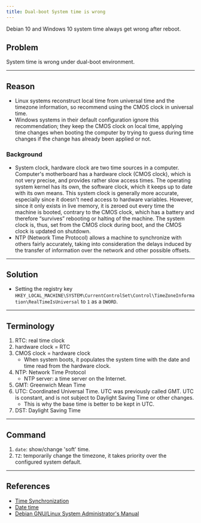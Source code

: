 ```yaml
---
title: Dual-boot System time is wrong
---
```


Debian 10 and Windows 10 system time always get wrong after reboot.

<!--more-->
## Problem
System time is wrong under dual-boot environment.

---

## Reason
* Linux systems reconstruct local time from universal time and the timezone information, so recommend using the CMOS clock in universal time.
* Windows systems in their default configuration ignore this recommendation; they keep the CMOS clock on local time, applying time changes when booting the computer by trying to guess during time changes if the change has already been applied or not.

### Background
* System clock, hardware clock are two time sources in a computer. Computer's motherboard has a hardware clock (CMOS clock), which is not very precise, and provides rather slow access times. The operating system kernel has its own, the software clock, which it keeps up to date with its own means. This system clock is generally more accurate, especially since it doesn't need access to hardware variables. However, since it only exists in live memory, it is zeroed out every time the machine is booted, contrary to the CMOS clock, which has a battery and therefore “survives” rebooting or halting of the machine. The system clock is, thus, set from the CMOS clock during boot, and the CMOS clock is updated on shutdown.
* NTP (Network Time Protocol) allows a machine to synchronize with others fairly accurately, taking into consideration the delays induced by the transfer of information over the network and other possible offsets.

---

## Solution
* Setting the registry key `HKEY_LOCAL_MACHINE\SYSTEM\CurrentControlSet\Control\TimeZoneInformation\RealTimeIsUniversal` to `1` as a `DWORD`.

---

## Terminology
1. RTC: real time clock
2. hardware clock = RTC
3. CMOS clock = hardware clock
    * When system boots, it populates the system time with the date and time read from the hardware clock.
3. NTP: Network Time Protocol
    * NTP server: a time server on the Internet.
4. GMT: Greenwich Mean Time
5. UTC: Coordinated Universal Time. UTC was previously called GMT. UTC is constant, and is not subject to Daylight Saving Time or other changes.
    * This is why the base time is better to be kept in UTC.
6. DST: Daylight Saving Time

---

## Command
1. `date`: show/change 'soft' time.
2. `TZ`: temporarily change the timezone, it takes priority over the configured system default.

---

## References
* [Time Synchronization](https://www.debian.org/doc/manuals/debian-handbook/sect.config-misc.en.html)
* [Date time](https://wiki.debian.org/DateTime)
* [Debian GNU/Linux System Administrator's Manual](https://www.debian.org/doc/manuals/system-administrator/ch-sysadmin-time.html)

